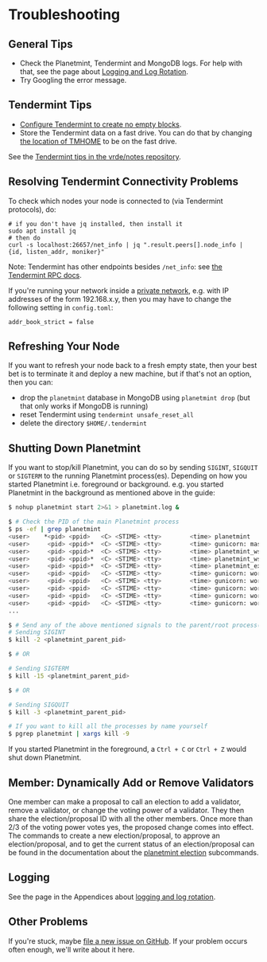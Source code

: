 # Troubleshooting

## General Tips

- Check the Planetmint, Tendermint and MongoDB logs.
  For help with that, see the page about [Logging and Log Rotation](../appendices/log-rotation).
- Try Googling the error message.

## Tendermint Tips

* [Configure Tendermint to create no empty blocks](https://tendermint.io/docs/tendermint-core/using-tendermint.html#no-empty-blocks).
* Store the Tendermint data on a fast drive. You can do that by changing [the location of TMHOME](https://tendermint.io/docs/tendermint-core/using-tendermint.html#directory-root) to be on the fast drive.

See the [Tendermint tips in the vrde/notes repository](https://github.com/vrde/notes/tree/master/tendermint).

## Resolving Tendermint Connectivity Problems

To check which nodes your node is connected to (via Tendermint protocols), do:

```text
# if you don't have jq installed, then install it
sudo apt install jq
# then do
curl -s localhost:26657/net_info | jq ".result.peers[].node_info | {id, listen_addr, moniker}"
```

Note: Tendermint has other endpoints besides `/net_info`: see [the Tendermint RPC docs](https://tendermint.github.io/slate/?shell#introduction).

If you're running your network inside a [private network](https://en.wikipedia.org/wiki/Private_network), e.g. with IP addresses of the form 192.168.x.y, then you may have to change the following setting in `config.toml`:

```text
addr_book_strict = false
```

## Refreshing Your Node

If you want to refresh your node back to a fresh empty state, then your best bet is to terminate it and deploy a new machine, but if that's not an option, then you can:

* drop the `planetmint` database in MongoDB using `planetmint drop` (but that only works if MongoDB is running)
* reset Tendermint using `tendermint unsafe_reset_all`
* delete the directory `$HOME/.tendermint`

## Shutting Down Planetmint

If you want to stop/kill Planetmint, you can do so by sending `SIGINT`, `SIGQUIT` or `SIGTERM` to the running Planetmint
process(es). Depending on how you started Planetmint i.e. foreground or background. e.g. you started Planetmint in the background as mentioned above in the guide:

```bash
$ nohup planetmint start 2>&1 > planetmint.log &

$ # Check the PID of the main Planetmint process
$ ps -ef | grep planetmint
<user>    *<pid> <ppid>   <C> <STIME> <tty>        <time> planetmint
<user>     <pid> <ppid>*  <C> <STIME> <tty>        <time> gunicorn: master [planetmint_gunicorn]
<user>     <pid> <ppid>*  <C> <STIME> <tty>        <time> planetmint_ws
<user>     <pid> <ppid>*  <C> <STIME> <tty>        <time> planetmint_ws_to_tendermint
<user>     <pid> <ppid>*  <C> <STIME> <tty>        <time> planetmint_exchange
<user>     <pid> <ppid>   <C> <STIME> <tty>        <time> gunicorn: worker [planetmint_gunicorn]
<user>     <pid> <ppid>   <C> <STIME> <tty>        <time> gunicorn: worker [planetmint_gunicorn]
<user>     <pid> <ppid>   <C> <STIME> <tty>        <time> gunicorn: worker [planetmint_gunicorn]
<user>     <pid> <ppid>   <C> <STIME> <tty>        <time> gunicorn: worker [planetmint_gunicorn]
<user>     <pid> <ppid>   <C> <STIME> <tty>        <time> gunicorn: worker [planetmint_gunicorn]
...

$ # Send any of the above mentioned signals to the parent/root process(marked with `*` for clarity)
# Sending SIGINT
$ kill -2 <planetmint_parent_pid>

$ # OR

# Sending SIGTERM
$ kill -15 <planetmint_parent_pid>

$ # OR

# Sending SIGQUIT
$ kill -3 <planetmint_parent_pid>

# If you want to kill all the processes by name yourself
$ pgrep planetmint | xargs kill -9
```

If you started Planetmint in the foreground, a `Ctrl + C` or `Ctrl + Z` would shut down Planetmint.

## Member: Dynamically Add or Remove Validators

One member can make a proposal to call an election to add a validator, remove a validator, or change the voting power of a validator. They then share the election/proposal ID with all the other members. Once more than 2/3 of the voting power votes yes, the proposed change comes into effect. The commands to create a new election/proposal, to approve an election/proposal, and to get the current status of an election/proposal can be found in the documentation about the [planetmint election](../server-reference/planetmint-cli#planetmint-election) subcommands.

## Logging

See the page in the Appendices about [logging and log rotation](../appendices/log-rotation).

## Other Problems

If you're stuck, maybe [file a new issue on GitHub](https://github.com/planetmint/planetmint/issues/new). If your problem occurs often enough, we'll write about it here.